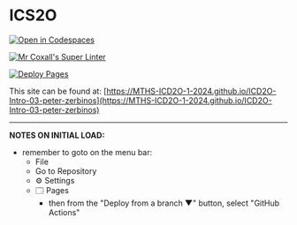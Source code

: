 # ICS2O

[![Open in Codespaces](https://classroom.github.com/assets/launch-codespace-2972f46106e565e64193e422d61a12cf1da4916b45550586e14ef0a7c637dd04.svg)](https://classroom.github.com/open-in-codespaces?assignment_repo_id=18048442)

[![Mr Coxall's Super Linter](https://github.com/MTHS-ICD2O-1-2024/ICD2O-Intro-03-peter-zerbinos/workflows/Mr%20Coxall's%20Super%20Linter/badge.svg)](https://github.com/MTHS-ICD2O-1-2024/ICD2O-Intro-03-peter-zerbinos/actions)

[![Deploy Pages](https://github.com/MTHS-ICD2O-1-2024/ICD2O-Intro-03-peter-zerbinos/workflows/Deploy%20Pages/badge.svg)](https://github.com/MTHS-ICD2O-1-2024/ICD2O-Intro-03-peter-zerbinos/actions)

This site can be found at: [https://MTHS-ICD2O-1-2024.github.io/ICD2O-Intro-03-peter-zerbinos](https://MTHS-ICD2O-1-2024.github.io/ICD2O-Intro-03-peter-zerbinos)

---

**NOTES ON INITIAL LOAD:**
- remember to goto on the menu bar:
  - File
  - Go to Repository
  - ⚙ Settings
  - 🗔 Pages
    - then from the "Deploy from a branch ▼" button, select "GitHub Actions"
